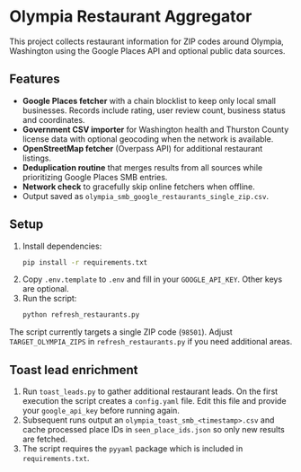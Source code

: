 # Olympia Restaurant Aggregator

This project collects restaurant information for ZIP codes around Olympia, Washington using the Google Places API and optional public data sources.

## Features

- **Google Places fetcher** with a chain blocklist to keep only local small businesses. Records include rating, user review count, business status and coordinates.
- **Government CSV importer** for Washington health and Thurston County license data with optional geocoding when the network is available.
- **OpenStreetMap fetcher** (Overpass API) for additional restaurant listings.
- **Deduplication routine** that merges results from all sources while prioritizing Google Places SMB entries.
- **Network check** to gracefully skip online fetchers when offline.
- Output saved as `olympia_smb_google_restaurants_single_zip.csv`.

## Setup

1. Install dependencies:
   ```bash
   pip install -r requirements.txt
   ```
2. Copy `.env.template` to `.env` and fill in your `GOOGLE_API_KEY`. Other keys are optional.
3. Run the script:
   ```bash
   python refresh_restaurants.py
   ```

The script currently targets a single ZIP code (`98501`). Adjust `TARGET_OLYMPIA_ZIPS` in `refresh_restaurants.py` if you need additional areas.

## Toast lead enrichment

1. Run `toast_leads.py` to gather additional restaurant leads. On the first execution the script creates a `config.yaml` file. Edit this file and provide your `google_api_key` before running again.
2. Subsequent runs output an `olympia_toast_smb_<timestamp>.csv` and cache processed place IDs in `seen_place_ids.json` so only new results are fetched.
3. The script requires the `pyyaml` package which is included in `requirements.txt`.
